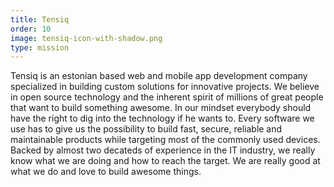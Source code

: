 ```yaml
---
title: Tensiq
order: 10
image: tensiq-icon-with-shadow.png
type: mission
---
```


Tensiq is an estonian based web and mobile app development company specialized in building custom solutions for innovative projects. We believe in open source technology and the inherent spirit of millions of great people that want to build something awesome. In our mindset everybody should have the right to dig into the technology if he wants to. Every software we use has to give us the possibility to build fast, secure, reliable and maintainable products while targeting most of the commonly used devices. Backed by almost two decateds of experience in the IT industry, we really know what we are doing and how to reach the target. We are really good at what we do and love to build awesome things.
